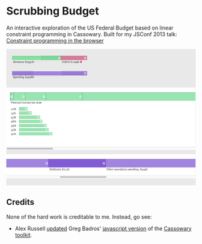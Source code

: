 Scrubbing Budget
================

An interactive exploration of the US Federal Budget based on linear constraint programming in Cassowary. Built for my JSConf 2013 talk: [Constraint programming in the browser](http://adamsolove.com/js/2013/10/15/constraint-programming-in-the-browser.html)

![Screenshot](screenshot.png)

Credits
-------

None of the hard work is creditable to me. Instead, go see:

* Alex Russell [updated](https://github.com/slightlyoff/cassowary-js-refactor) Greg Badros' [javascript version](http://badros.blogspot.com/2011/05/cassowary-constraint-solver-in.html) of the [Cassowary toolkit](http://www.cs.washington.edu/research/constraints/cassowary/).

